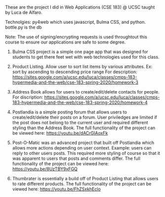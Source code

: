 These are the project I did in Web Applications (CSE 183) @ UCSC taught by Luca de Alfaro. 

Technolgies: py4web which uses javascript, Bulma CSS, and python.
bottle.py is the db

Note: The use of signing/encrypting requests is used throughtout this course to ensure our applications are safe to some degree. 

1) Bulma CSS project is a simple one page app that was designed for students
to get there feet wet with web technologies used for this class. 

2) Product Listing. Allow user to sort list items by various attributes. Ex: sort by ascending to descending price range 
For description: https://sites.google.com/a/ucsc.edu/luca/classes/cmps-183-hypermedia-and-the-web/cse-183-spring-2020/homework-3

3) Address Book allows for users to create/edit/delete contacts for people.
For discription: https://sites.google.com/a/ucsc.edu/luca/classes/cmps-183-hypermedia-and-the-web/cse-183-spring-2020/homework-4

4) Postlandia is a simple posting forum that allows users to create/edit/delete their posts on a forum. User priviledges are limited
if the post does not belong to the current user and required different styling than the Address Book. 
The full functionality of the project can be viewed here: https://youtu.be/dACrGIAoxFk

5) Post-O-Matic was an advanced project that built off Postlandia which allows more actions depending on user context. Example: users
can reply to other users posts. This required more styling of course so that it was apparent to users that posts and comments differ. 
The full functionality of the project can be viewed here: https://youtu.be/8UzTBY9xFGQ

6) Thumbrater is essentially a build off of Product Listing that allows users to rate different products.
The full functionality of the project can be viewed here: https://youtu.be/FhZSxkhEclo


